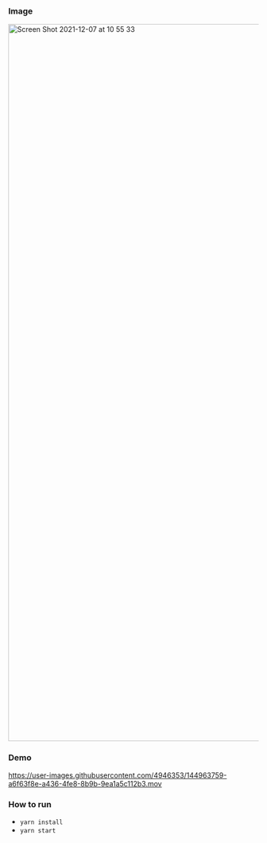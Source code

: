 ### Image
<img width="1440" alt="Screen Shot 2021-12-07 at 10 55 33" src="https://user-images.githubusercontent.com/4946353/144963446-3220bb26-5817-43dc-9c79-c233bd5b3f17.png">


### Demo


https://user-images.githubusercontent.com/4946353/144963759-a6f63f8e-a436-4fe8-8b9b-9ea1a5c112b3.mov

### How to run
- `yarn install`
- `yarn start`
